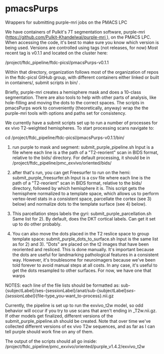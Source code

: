 # pmacsPurps
Wrappers for submitting purple-mri jobs on the PMACS LPC

We have containers of Pulkit's 7T segmentation software, purple-mri ([https://github.com/Pulkit-Khandelwal/purple-mri ]()), on the PMACS LPC. When accessing the code, it's best to make sure you know which version is being used. Versions are controlled using tags (not releases, for now)
Most recent tag is v0.1.1 and located on the cluster here:

/project/ftdc_pipeline/ftdc-picsl/pmacsPurps-v0.1.1

Within that directory, organization follows most of the organization of repos in the ftdc-picsl GitHub group, with different containers either linked or built in containers/, submit scripts in bin/ .  

Briefly, purple-mri creates a hemisphere mask and does a 10-class segmentation. There are also tools to help with other parts of analysis, like hole-filling and moving the dots to the correct spaces. The scripts in pmacsPurps work to conveniently (theoretically, anyway) wrap the the purple-mri tools with options and paths set for consistency.

We currently have a submit scripts set up to run a number of processes for ex vivo T2-weighted hemispheres. To start processing scans navigate to:

cd /project/ftdc_pipeline/ftdc-picsl/pmacsPurps-v0.1.1/bin/

  1) run purple to mask and segment: submit_purple_pipeline.sh
            Input is a file where each line is a the path of a "T2-reorient" scan in BIDS format, relative to the bids/ directory. For default processing, it should be in 
/project/ftdc_pipeline/pmc_exvivo/oriented/bids/

  2) after that's run, you can get Freesurfer to run on the hemi: submit_purple_freesurfer.sh
            Input is a csv file where each line is the path of a "T2-reorient" scan in BIDS format, relative to the bids/ directory, followed by which hemisphere it is. This script gets the hemisphere normalized to a template space, which allows us to perform vertex-level stats in a consistent space,  parcellate the cortex (see 3) below) and normalize dots to the template surface (see 4) below).
     
  3) This parcellation steps labels the gyri: submit_purple_parcellation.sh
           Same list for 2). By default, does the DKT cortical labels. Can get it set up to do other probably.
     
  4) You can also move the dots placed in the T2 reslice space to group template space: submit_purple_dots_to_surface.sh
           Input is the same list as for 2) and 3).
"Dots" are placed on the t2 images that have been reoriented and resliced. This is done manually. It's important because the dots are useful for landmarking pathological features in a consistent way. However, it's troublesome for neuroimagers because we've been told forever to avoid manual steps at all costs. In any case, it's useful to get the dots resampled to other surfaces. For now, we have one that warps 


NOTES: 
each line of the file lists should be formatted as: 
sub-{subjectLabel}/ses-{sessionLabel}/anat/sub-{subjectLabel}_ses-{sessionLabel}_{file-type_you-want_to-process}.nii.gz

Currently, the pipeline is set up to run the exvivo_t2w model, so odd behavior will occur if you try to use scans that aren't ending in _T2w.nii.gz. If other models get finalized, different versions of the submit_purple_pipeline.sh should be created. Note that over time we've collected different versions of ex vivo T2w sequences, and as far as I can tell purple should work fine on any of them.

The output of the scripts should all go inside:
/project/ftdc_pipeline/pmc_exvivo/oriented/purple_v1.4.2/exvivo_t2w
